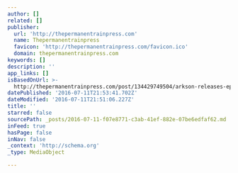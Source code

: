 ```yaml
---
author: []
related: []
publisher:
  url: 'http://thepermanentrainpress.com'
  name: Thepermanentrainpress
  favicon: 'http://thepermanentrainpress.com/favicon.ico'
  domain: thepermanentrainpress.com
keywords: []
description: ''
app_links: []
isBasedOnUrl: >-
  http://thepermanentrainpress.com/post/134429749504/arkson-releases-ep-the-storm
datePublished: '2016-07-11T21:53:41.702Z'
dateModified: '2016-07-11T21:51:06.227Z'
title: ''
starred: false
sourcePath: _posts/2016-07-11-f07e8771-c3ab-41ef-882e-07be6edfaf62.md
inFeed: true
hasPage: false
inNav: false
_context: 'http://schema.org'
_type: MediaObject

---
```

<article style=""></article>
